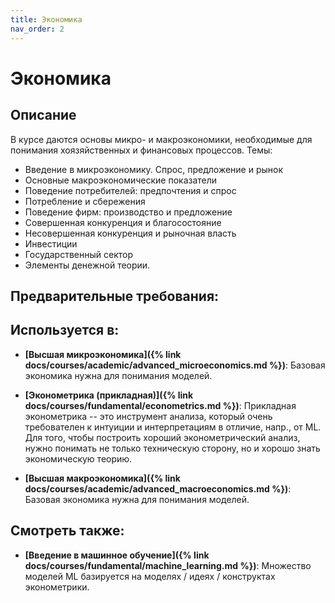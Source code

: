 ```yaml
---
title: Экономика
nav_order: 2
---
```


# Экономика


## Описание 
В курсе даются основы микро- и макроэкономики, необходимые для понимания хоязяйственных и финансовых процессов.
Темы:
- Введение в микроэкономику. Спрос, предложение и рынок
- Основные макроэкономические показатели
- Поведение потребителей: предпочтения и спрос
- Потребление и сбережения
- Поведение фирм: производство и предложение
- Совершенная конкуренция и благосостояние
- Несовершенная конкуренция и рыночная власть
- Инвестиции
- Государственный сектор
- Элементы денежной теории. 


## Предварительные требования:


## Используется в:

- **[Высшая микроэкономика]({% link docs/courses/academic/advanced_microeconomics.md %})**: Базовая экономика нужна для понимания моделей.


- **[Эконометрика (прикладная)]({% link docs/courses/fundamental/econometrics.md %})**: Прикладная эконометрика -- это инструмент анализа, который очень требователен к интуиции и интерпретациям 
в отличие, напр., от ML. Для того, чтобы построить хороший эконометрический анализ, 
нужно понимать не только техническую сторону, но и хорошо знать экономическую теорию.


- **[Высшая макроэкономика]({% link docs/courses/academic/advanced_macroeconomics.md %})**: Базовая экономика нужна для понимания моделей.



## Смотреть также:

- **[Введение в машинное обучение]({% link docs/courses/fundamental/machine_learning.md %})**: Множество моделей ML базируется на моделях / идеях / конструктах эконометрики.

